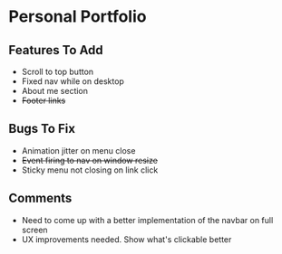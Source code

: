 # Personal Portfolio

## Features To Add

- Scroll to top button
- Fixed nav while on desktop
- About me section
- ~~Footer links~~

## Bugs To Fix

- Animation jitter on menu close
- ~~Event firing to nav on window resize~~
- Sticky menu not closing on link click

## Comments

- Need to come up with a better implementation of the navbar on full screen
- UX improvements needed. Show what's clickable better

